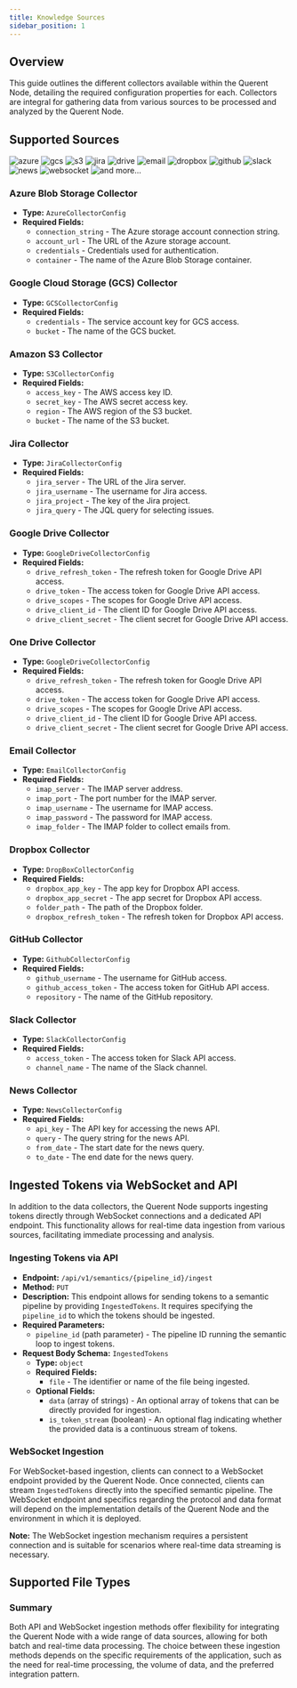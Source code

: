 ```yaml
---
title: Knowledge Sources
sidebar_position: 1
---
```


## Overview

This guide outlines the different collectors available within the Querent Node, detailing the required configuration properties for each. Collectors are integral for gathering data from various sources to be processed and analyzed by the Querent Node.

## Supported Sources

![azure](../assets/collectors/azure.svg) ![gcs](../assets/collectors/gcs.svg) ![s3](../assets/collectors/aws.svg) ![jira](../assets/collectors/jira.svg) ![drive](../assets/collectors/drive.svg) ![email](../assets/collectors/email.svg) ![dropbox](../assets/collectors/dropbox.svg) ![github](../assets/collectors/github.svg) ![slack](../assets/collectors/slack.svg) ![news](../assets/collectors/news.svg) ![websocket](../assets/collectors/socket.svg) ![and more...](../assets/collectors/and_more.webp)

### Azure Blob Storage Collector

- **Type:** `AzureCollectorConfig`
- **Required Fields:**
  - `connection_string` - The Azure storage account connection string.
  - `account_url` - The URL of the Azure storage account.
  - `credentials` - Credentials used for authentication.
  - `container` - The name of the Azure Blob Storage container.

### Google Cloud Storage (GCS) Collector

- **Type:** `GCSCollectorConfig`
- **Required Fields:**
  - `credentials` - The service account key for GCS access.
  - `bucket` - The name of the GCS bucket.

### Amazon S3 Collector

- **Type:** `S3CollectorConfig`
- **Required Fields:**
  - `access_key` - The AWS access key ID.
  - `secret_key` - The AWS secret access key.
  - `region` - The AWS region of the S3 bucket.
  - `bucket` - The name of the S3 bucket.

### Jira Collector

- **Type:** `JiraCollectorConfig`
- **Required Fields:**
  - `jira_server` - The URL of the Jira server.
  - `jira_username` - The username for Jira access.
  - `jira_project` - The key of the Jira project.
  - `jira_query` - The JQL query for selecting issues.

### Google Drive Collector

- **Type:** `GoogleDriveCollectorConfig`
- **Required Fields:**
  - `drive_refresh_token` - The refresh token for Google Drive API access.
  - `drive_token` - The access token for Google Drive API access.
  - `drive_scopes` - The scopes for Google Drive API access.
  - `drive_client_id` - The client ID for Google Drive API access.
  - `drive_client_secret` - The client secret for Google Drive API access.

### One Drive Collector
- **Type:** `GoogleDriveCollectorConfig`
- **Required Fields:**
  - `drive_refresh_token` - The refresh token for Google Drive API access.
  - `drive_token` - The access token for Google Drive API access.
  - `drive_scopes` - The scopes for Google Drive API access.
  - `drive_client_id` - The client ID for Google Drive API access.
  - `drive_client_secret` - The client secret for Google Drive API access.

### Email Collector

- **Type:** `EmailCollectorConfig`
- **Required Fields:**
  - `imap_server` - The IMAP server address.
  - `imap_port` - The port number for the IMAP server.
  - `imap_username` - The username for IMAP access.
  - `imap_password` - The password for IMAP access.
  - `imap_folder` - The IMAP folder to collect emails from.

### Dropbox Collector

- **Type:** `DropBoxCollectorConfig`
- **Required Fields:**
  - `dropbox_app_key` - The app key for Dropbox API access.
  - `dropbox_app_secret` - The app secret for Dropbox API access.
  - `folder_path` - The path of the Dropbox folder.
  - `dropbox_refresh_token` - The refresh token for Dropbox API access.

### GitHub Collector

- **Type:** `GithubCollectorConfig`
- **Required Fields:**
  - `github_username` - The username for GitHub access.
  - `github_access_token` - The access token for GitHub API access.
  - `repository` - The name of the GitHub repository.

### Slack Collector

- **Type:** `SlackCollectorConfig`
- **Required Fields:**
  - `access_token` - The access token for Slack API access.
  - `channel_name` - The name of the Slack channel.

### News Collector

- **Type:** `NewsCollectorConfig`
- **Required Fields:**
  - `api_key` - The API key for accessing the news API.
  - `query` - The query string for the news API.
  - `from_date` - The start date for the news query.
  - `to_date` - The end date for the news query.

## Ingested Tokens via WebSocket and API

In addition to the data collectors, the Querent Node supports ingesting tokens directly through WebSocket connections and a dedicated API endpoint. This functionality allows for real-time data ingestion from various sources, facilitating immediate processing and analysis.

### Ingesting Tokens via API

- **Endpoint:** `/api/v1/semantics/{pipeline_id}/ingest`
- **Method:** `PUT`
- **Description:** This endpoint allows for sending tokens to a semantic pipeline by providing `IngestedTokens`. It requires specifying the `pipeline_id` to which the tokens should be ingested.
- **Required Parameters:**
  - `pipeline_id` (path parameter) - The pipeline ID running the semantic loop to ingest tokens.
- **Request Body Schema:** `IngestedTokens`
  - **Type:** `object`
  - **Required Fields:**
    - `file` - The identifier or name of the file being ingested.
  - **Optional Fields:**
    - `data` (array of strings) - An optional array of tokens that can be directly provided for ingestion.
    - `is_token_stream` (boolean) - An optional flag indicating whether the provided data is a continuous stream of tokens.

### WebSocket Ingestion

For WebSocket-based ingestion, clients can connect to a WebSocket endpoint provided by the Querent Node. Once connected, clients can stream `IngestedTokens` directly into the specified semantic pipeline. The WebSocket endpoint and specifics regarding the protocol and data format will depend on the implementation details of the Querent Node and the environment in which it is deployed.

**Note:** The WebSocket ingestion mechanism requires a persistent connection and is suitable for scenarios where real-time data streaming is necessary.


## Supported File Types




### Summary

Both API and WebSocket ingestion methods offer flexibility for integrating the Querent Node with a wide range of data sources, allowing for both batch and real-time data processing. The choice between these ingestion methods depends on the specific requirements of the application, such as the need for real-time processing, the volume of data, and the preferred integration pattern.
